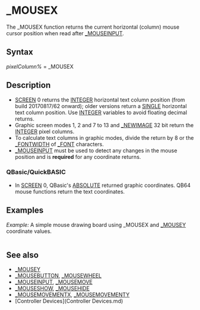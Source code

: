 # _MOUSEX

The _MOUSEX function returns the current horizontal (column) mouse cursor position when read after [_MOUSEINPUT](_MOUSEINPUT.md).

  

## Syntax

*pixelColumn%* = _MOUSEX
  

## Description

* [SCREEN](SCREEN.md) 0 returns the [INTEGER](INTEGER.md) horizontal text column position (from build 20170817/62 onward); older versions return a [SINGLE](SINGLE.md) horizontal text column position. Use [INTEGER](INTEGER.md) variables to avoid floating decimal returns.
* Graphic screen modes 1, 2 and 7 to 13 and [_NEWIMAGE](_NEWIMAGE.md) 32 bit return the [INTEGER](INTEGER.md) pixel columns.
* To calculate text columns in graphic modes, divide the return by 8 or the [_FONTWIDTH](_FONTWIDTH.md) of [_FONT](_FONT.md) characters.
* [_MOUSEINPUT](_MOUSEINPUT.md) must be used to detect any changes in the mouse position and is **required** for any coordinate returns.

### QBasic/QuickBASIC

* In [SCREEN](SCREEN.md) 0, QBasic's [ABSOLUTE](ABSOLUTE.md) returned graphic coordinates. QB64 mouse functions return the text coordinates.

  

## Examples

*Example:* A simple mouse drawing board using _MOUSEX and [_MOUSEY](_MOUSEY.md) coordinate values.

``` [SCREEN](SCREEN.md) 12 [LINE](LINE.md) (99, 9)-(601, 401), 7, BF [LINE](LINE.md) (101, 11)-(599, 399), 8, BF tm$ = " Column = ###  Row = ###  Button1 = ##  Button2 = ##  Button3 = ##" [LOCATE](LOCATE.md) 29, 20: [PRINT](PRINT.md) "LeftButton = draw - RightButton = Erase"; [DO](DO.md): K$ = [INKEY$](INKEY$.md)   [DO](DO.md) [WHILE](WHILE.md) [_MOUSEINPUT](_MOUSEINPUT.md)     X = _MOUSEX: Y = [_MOUSEY](_MOUSEY.md)     [IF](IF.md) X > 100 [AND](AND.md) "AND (boolean)") X < 600 [AND](AND.md) "AND (boolean)") PX > 100 [AND](AND.md) "AND (boolean)") PX < 600 [THEN](THEN.md)       [IF](IF.md) Y > 10 [AND](AND.md) "AND (boolean)") Y < 400 [AND](AND.md) "AND (boolean)") PY > 10 [AND](AND.md) "AND (boolean)") PY < 400 [THEN](THEN.md)         [IF](IF.md) [_MOUSEBUTTON](_MOUSEBUTTON.md)(1) [THEN](THEN.md) [LINE](LINE.md) (PX, PY)-(X, Y), 15         [IF](IF.md) [_MOUSEBUTTON](_MOUSEBUTTON.md)(2) [THEN](THEN.md) [LINE](LINE.md) (101, 11)-(599, 399), 8, BF       [END IF](END IF.md)     [END IF](END IF.md)     PX = X: PY = Y     [LOCATE](LOCATE.md) 28, 10: [PRINT USING](PRINT USING.md) tm$; X; Y; [_MOUSEBUTTON](_MOUSEBUTTON.md)(1); [_MOUSEBUTTON](_MOUSEBUTTON.md)(2); [_MOUSEBUTTON](_MOUSEBUTTON.md)(3)   [LOOP](LOOP.md) [LOOP](LOOP.md) [UNTIL](UNTIL.md) K$ = [CHR$](CHR$.md)(27) [SYSTEM](SYSTEM.md)  
```

  

## See also

* [_MOUSEY](_MOUSEY.md)
* [_MOUSEBUTTON](_MOUSEBUTTON.md), [_MOUSEWHEEL](_MOUSEWHEEL.md)
* [_MOUSEINPUT](_MOUSEINPUT.md), [_MOUSEMOVE](_MOUSEMOVE.md)
* [_MOUSESHOW](_MOUSESHOW.md), [_MOUSEHIDE](_MOUSEHIDE.md)
* [_MOUSEMOVEMENTX](_MOUSEMOVEMENTX.md), [_MOUSEMOVEMENTY](_MOUSEMOVEMENTY.md)
* [Controller Devices](Controller Devices.md)

  
